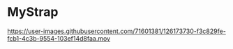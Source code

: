 # MyStrap


https://user-images.githubusercontent.com/71601381/126173730-f3c829fe-fcb1-4c3b-9554-103ef14d8faa.mov





